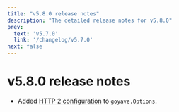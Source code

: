 ```yaml
---
title: "v5.8.0 release notes"
description: "The detailed release notes for v5.8.0"
prev:
  text: 'v5.7.0'
  link: '/changelog/v5.7.0'
next: false
---
```


# v5.8.0 release notes

- Added [HTTP 2 configuration](https://pkg.go.dev/net/http#HTTP2Config) to `goyave.Options`.